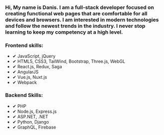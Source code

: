 ### Hi, My name is Danis. I am a full-stack developer focused on creating functional web pages that are comfortable for all devices and browsers. I am interested in modern technologies and follow the newest trends in the industry. I never stop learning to keep my competency at a high level.

### Frontend skills:
- ✔ JavaScript, jQuery
- ✔ HTML5, CSS3, TailWind, Bootstrap, Three.js, WebGL
- ✔ React.js, Redux, Saga
- ✔ AngularJS
- ✔ Vue.js, Nuxt.js
- ✔ Webpack

### Backend Skills:
- ✔ PHP
- ✔ Node.js, Express.js
- ✔ ASP.NET, .NET
- ✔ Python, Django
- ✔ GraphQL, Firebase
